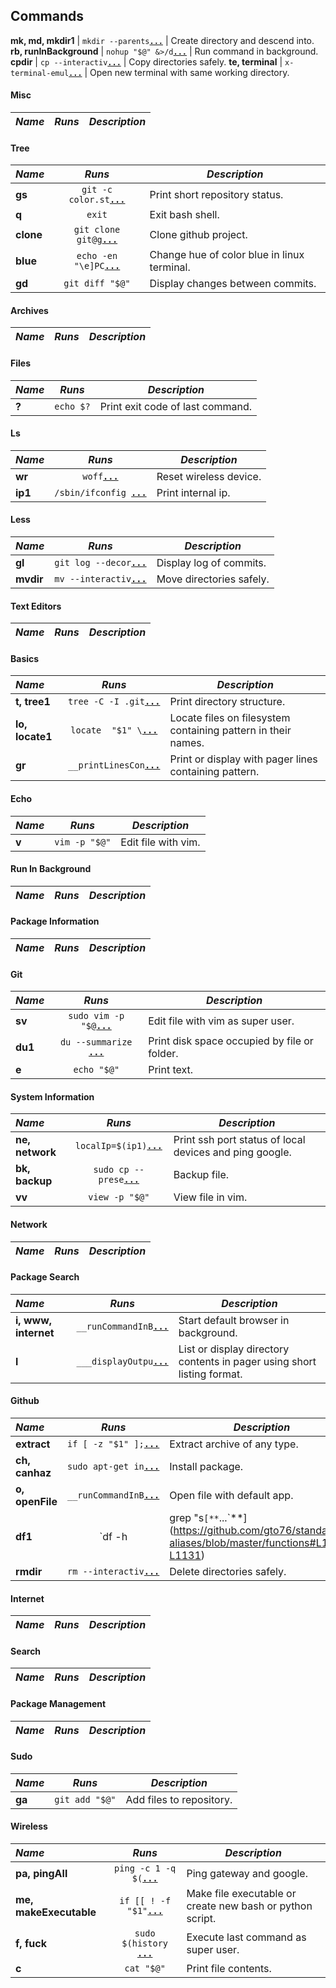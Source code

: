Commands
--------
**mk, md, mkdir1** | `mkdir --parents`[**`...`**](https://github.com/gto76/standard-aliases/blob/master/functions#L390-L393) | Create directory and descend into.
**rb, runInBackground** | `nohup "$@" &>/d`[**`...`**](https://github.com/gto76/standard-aliases/blob/master/functions#L451-L453) | Run command in background.
**cpdir** | `cp --interactiv`[**`...`**](https://github.com/gto76/standard-aliases/blob/master/functions#L371-L373) | Copy directories safely.
**te, terminal** | `x-terminal-emul`[**`...`**](https://github.com/gto76/standard-aliases/blob/master/functions#L554-L556) | Open new terminal with same working directory.

####  Misc 

 _Name_        | _Runs_   | _Description_  
:------------- |:--------:| ----------------

####  Tree 

 _Name_        | _Runs_   | _Description_  
:------------- |:--------:| ----------------
**gs** | `git -c color.st`[**`...`**](https://github.com/gto76/standard-aliases/blob/master/functions#L1574-L1577) | Print short repository status.
**q** | `exit` | Exit bash shell.
**clone** | `git clone git@g`[**`...`**](https://github.com/gto76/standard-aliases/blob/master/functions#L1632-L1634) | Clone github project.
**blue** | `echo -en "\e]PC`[**`...`**](https://github.com/gto76/standard-aliases/blob/master/functions#L1228-L1230) | Change hue of color blue in linux terminal.
**gd** | `git diff "$@"` | Display changes between commits.

####  Archives 

 _Name_        | _Runs_   | _Description_  
:------------- |:--------:| ----------------

####  Files 

 _Name_        | _Runs_   | _Description_  
:------------- |:--------:| ----------------
**?** | `echo $?` | Print exit code of last command.

####  Ls 

 _Name_        | _Runs_   | _Description_  
:------------- |:--------:| ----------------
**wr** | `woff`[**`...`**](https://github.com/gto76/standard-aliases/blob/master/functions#L1799-L1802) | Reset wireless device.
**ip1** | `/sbin/ifconfig `[**`...`**](https://github.com/gto76/standard-aliases/blob/master/functions#L1665-L1671) | Print internal ip.

####  Less 

 _Name_        | _Runs_   | _Description_  
:------------- |:--------:| ----------------
**gl** | `git log --decor`[**`...`**](https://github.com/gto76/standard-aliases/blob/master/functions#L1581-L1583) | Display log of commits.
**mvdir** | `mv --interactiv`[**`...`**](https://github.com/gto76/standard-aliases/blob/master/functions#L377-L379) | Move directories safely.

####  Text Editors 

 _Name_        | _Runs_   | _Description_  
:------------- |:--------:| ----------------

####  Basics 

 _Name_        | _Runs_   | _Description_  
:------------- |:--------:| ----------------
**t, tree1** | `tree -C -I .git`[**`...`**](https://github.com/gto76/standard-aliases/blob/master/functions#L286-L288) | Print directory structure.
**lo, locate1** | `locate  "$1" \`[**`...`**](https://github.com/gto76/standard-aliases/blob/master/functions#L1043-L1047) | Locate files on filesystem containing pattern in their names.
**gr** | `__printLinesCon`[**`...`**](https://github.com/gto76/standard-aliases/blob/master/functions#L1025-L1028) | Print or display with pager lines containing pattern.

####  Echo 

 _Name_        | _Runs_   | _Description_  
:------------- |:--------:| ----------------
**v** | `vim -p "$@"` | Edit file with vim.

####  Run In Background 

 _Name_        | _Runs_   | _Description_  
:------------- |:--------:| ----------------

####  Package Information 

 _Name_        | _Runs_   | _Description_  
:------------- |:--------:| ----------------

####  Git 

 _Name_        | _Runs_   | _Description_  
:------------- |:--------:| ----------------
**sv** | `sudo vim -p "$@`[**`...`**](https://github.com/gto76/standard-aliases/blob/master/functions#L767-L769) | Edit file with vim as super user.
**du1** | `du --summarize `[**`...`**](https://github.com/gto76/standard-aliases/blob/master/functions#L1135-L1137) | Print disk space occupied by file or folder.
**e** | `echo "$@"` | Print text.

####  System Information 

 _Name_        | _Runs_   | _Description_  
:------------- |:--------:| ----------------
**ne, network** | `localIp=$(ip1)`[**`...`**](https://github.com/gto76/standard-aliases/blob/master/functions#L1744-L1775) | Print ssh port status of local devices and ping google.
**bk, backup** | `sudo cp --prese`[**`...`**](https://github.com/gto76/standard-aliases/blob/master/functions#L397-L399) | Backup file.
**vv** | `view -p "$@"` | View file in vim.

####  Network 

 _Name_        | _Runs_   | _Description_  
:------------- |:--------:| ----------------

####  Package Search 

 _Name_        | _Runs_   | _Description_  
:------------- |:--------:| ----------------
**i, www, internet** | `__runCommandInB`[**`...`**](https://github.com/gto76/standard-aliases/blob/master/functions#L1833-L1835) | Start default browser in background.
**l** | `___displayOutpu`[**`...`**](https://github.com/gto76/standard-aliases/blob/master/functions#L184-L187) | List or display directory contents in pager using short listing format.

####  Github 

 _Name_        | _Runs_   | _Description_  
:------------- |:--------:| ----------------
**extract** | `if [ -z "$1" ];`[**`...`**](https://github.com/gto76/standard-aliases/blob/master/functions#L1067-L1100) | Extract archive of any type.
**ch, canhaz** | `sudo apt-get in`[**`...`**](https://github.com/gto76/standard-aliases/blob/master/functions#L1279-L1281) | Install package.
**o, openFile** | `__runCommandInB`[**`...`**](https://github.com/gto76/standard-aliases/blob/master/functions#L549-L551) | Open file with default app.
**df1** | `df -h | grep "s`[**`...`**](https://github.com/gto76/standard-aliases/blob/master/functions#L1129-L1131) | Print available disk space in simplified form.
**rmdir** | `rm --interactiv`[**`...`**](https://github.com/gto76/standard-aliases/blob/master/functions#L384-L386) | Delete directories safely.

####  Internet 

 _Name_        | _Runs_   | _Description_  
:------------- |:--------:| ----------------

####  Search 

 _Name_        | _Runs_   | _Description_  
:------------- |:--------:| ----------------

####  Package Management 

 _Name_        | _Runs_   | _Description_  
:------------- |:--------:| ----------------

####  Sudo 

 _Name_        | _Runs_   | _Description_  
:------------- |:--------:| ----------------
**ga** | `git add "$@"` | Add files to repository.

####  Wireless 

 _Name_        | _Runs_   | _Description_  
:------------- |:--------:| ----------------
**pa, pingAll** | `ping -c 1 -q $(`[**`...`**](https://github.com/gto76/standard-aliases/blob/master/functions#L1692-L1696) | Ping gateway and google.
**me, makeExecutable** | `if [[ ! -f "$1"`[**`...`**](https://github.com/gto76/standard-aliases/blob/master/functions#L596-L625) | Make file executable or create new bash or python script.
**f, fuck** | `sudo $(history `[**`...`**](https://github.com/gto76/standard-aliases/blob/master/functions#L713-L715) | Execute last command as super user.
**c** | `cat "$@"` | Print file contents.

